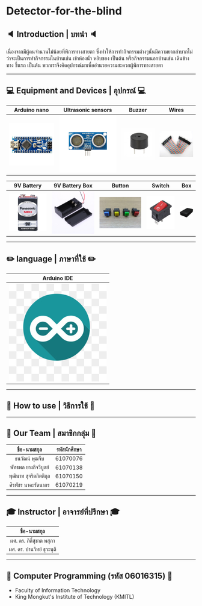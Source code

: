 #  Detector-for-the-blind

## :speaker: Introduction | บทนำ :speaker:
เนื่องจากมีผู้คนจำนวนไม่น้อยที่พิการทางสายตา ซึ่งทำให้การทำกิจกรรมต่างๆนั้นมีความยากลำบากไม่ว่าจะเป็นการทำกิจกรรมในบ้านเช่น เข้าห้องน้ำ หยิบของ เป็นต้น หรือกิจกรรมนอกบ้านเช่น เดินข้างทาง ขึ้นรถ เป็นต้น พวกเราจึงคิดอุปกรณ์มาเพื่ออำนวยความสะดวกผู้พิการทางสายตา

---

## 💻 Equipment and Devices | อุปกรณ์ 💻

| Arduino nano	 | Ultrasonic sensors | Buzzer | Wires |
| :--------: | :--------: | :--------: | :--------: | 
|   ![Arduino nano](pic/arn.jpg)   |   ![Ultrasonic sensors](pic/u_sensor.png)|   ![Buzzer](pic/buzzer.jpg)   |   ![Wires](pic/wire.jpg)   | 

| 9V Battery | 9V Battery Box | Button | Switch | Box |
| :--------: | :--------: | :--------: | :--------: | :--------: |  
|   ![9V Battery](pic/9v.jpg)  |  ![9V Battery Box](pic/box9v.jpg)   | ![Button](pic/button.jpg)  | ![Switch](pic/switch.jpg) | ![Box](pic/box.png) |

---

## :pencil2: language | ภาษาที่ใช้ :pencil2:

| Arduino IDE |
| :--------: |
|![Arduino IDE](pic/alogo.jpg) |

---

## 🔌 How to use | วิธีการใช้ 🔌

---

## :boy: Our Team | สมาชิกกลุ่ม :boy:
| ชื่อ-นามสกุล       | รหัสนักศึกษา |
| :-------------: |:----------:|
| ธนวัฒน์ พุฒจีบ | 61070076 |
| พัทธพล ยางกิจวิบูลย์ | 61070138 |
| พุฒินาท สุจริตกิตติกุล | 61070150 |
| ศิรพัชร นาคะรัตนากร | 61070219 |

---

## 🎓 Instructor | อาจารย์ที่ปรึกษา 🎓
| ชื่อ-นามสกุล |
| :-------------: |
| ผศ. ดร. กิติ์สุชาต พสุภา |
| ผศ. ดร. ปานวิทย์ ธุวะนุติ |

---

## :school_satchel: Computer Programming (รหัส 06016315) :school_satchel:

- Faculty of Information Technology 
- King Mongkut's Institute of Technology  (KMITL)
